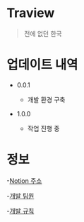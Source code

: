 # Traview

> 전에 없던 한국

# 업데이트 내역

- 0.0.1
    - 개발 환경 구축

- 1.0.0
    - 작업 진행 중

# 정보

-[Notion 주소](https://www.notion.so/Home-c7744de696534d0e8c0f3362555f4423)

-[개발 팀원](https://github.com/dnd-mentee-3rd/dnd-mentee-3rd-8-traview/wiki#%ED%8C%80%EC%9B%90)

-[개발 규칙](https://github.com/dnd-mentee-3rd/dnd-mentee-3rd-8-traview/wiki/%EA%B0%9C%EB%B0%9C-%EA%B7%9C%EC%B9%99)